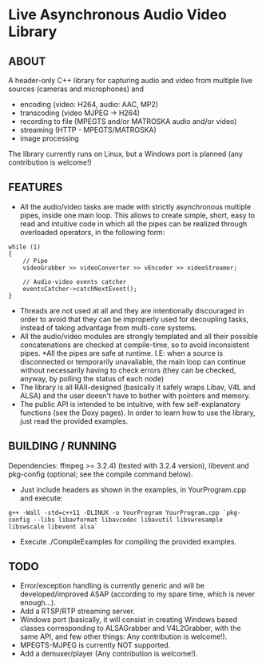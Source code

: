 # Live Asynchronous Audio Video Library

## ABOUT

A header-only C++ library for capturing audio and video from multiple live sources (cameras and microphones) and

* encoding (video: H264, audio: AAC, MP2)
* transcoding (video MJPEG -> H264)
* recording to file (MPEGTS and/or MATROSKA audio and/or video)
* streaming (HTTP - MPEGTS/MATROSKA)
* image processing

The library currently runs on Linux, but a Windows port is planned (any contribution is welcome!)

## FEATURES

* All the audio/video tasks are made with strictly asynchronous multiple pipes, inside one main loop. This allows to create simple, short, easy to read and intuitive code in which all the pipes can be realized through overloaded operators, in the following form:

```
while (1)
{
    // Pipe
    videoGrabber >> videoConverter >> vEncoder >> videoStreamer;
    
    // Audio-video events catcher
    eventsCatcher->catchNextEvent();
}
```

* Threads are not used at all and they are intentionally discouraged in order to avoid that they can be improperly used for decoupling tasks, instead of taking advantage from multi-core systems.
* All the audio/video modules are strongly templated and all their possible concatenations are checked at compile-time, so to avoid inconsistent pipes.
*All the pipes are safe at runtime. I.E: when a source is disconnected or temporarily unavailable, the main loop can continue without necessarily having to check errors (they can be checked, anyway, by polling the status of each node)
* The library is all RAII-designed (basically it safely wraps Libav, V4L and ALSA) and the user doesn't have to bother with pointers and memory.
* The public API is intended to be intuitive, with few self-explanatory functions (see the Doxy pages). In order to learn how to use the library, just read the provided examples.

        
## BUILDING / RUNNING

Dependencies: ffmpeg >= 3.2.4) (tested with 3.2.4 version), libevent and pkg-config (optional; see the compile command below).

* Just include headers as shown in the examples, in YourProgram.cpp and execute:
```
g++ -Wall -std=c++11 -DLINUX -o YourProgram YourProgram.cpp `pkg-config --libs libavformat libavcodec libavutil libswresample libswscale libevent alsa`
```
* Execute ./CompileExamples for compiling the provided examples.
        

## TODO

* Error/exception handling is currently generic and will be developed/improved ASAP (according to my spare time, which is never enough...). 
* Add a RTSP/RTP streaming server.
* Windows port (basically, it will consist in creating Windows based classes corresponding to ALSAGrabber and V4L2Grabber, with the same API, and few other things: Any contribution is welcome!).
* MPEGTS-MJPEG is currently NOT supported.
* Add a demuxer/player (Any contribution is welcome!).
